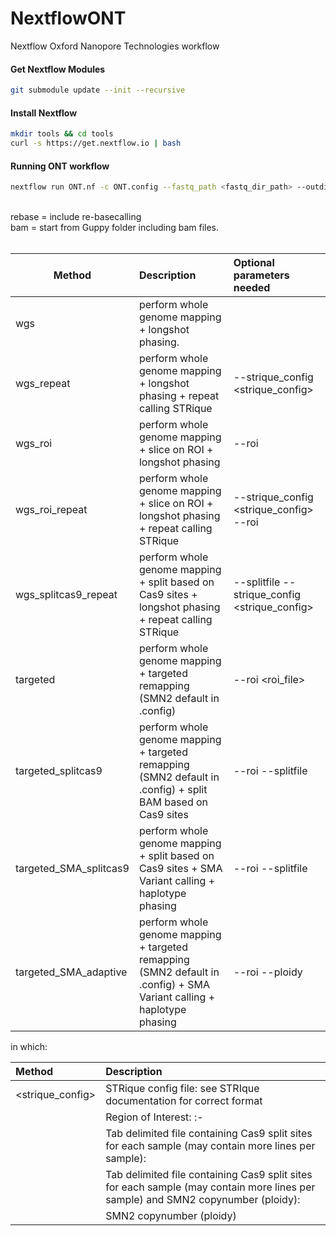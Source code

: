 # NextflowONT
Nextflow Oxford Nanopore Technologies workflow

#### Get Nextflow Modules
```bash
git submodule update --init --recursive
```

#### Install Nextflow
```bash
mkdir tools && cd tools
curl -s https://get.nextflow.io | bash
```

#### Running ONT workflow
```bash
nextflow run ONT.nf -c ONT.config --fastq_path <fastq_dir_path> --outdir <output_dir_path> --start <bam|rebase> --method <method> --email <email> [-profile slurm|mac]
```
\
rebase = include re-basecalling\
bam = start from Guppy folder including bam files.\
\
<method>

| Method | Description | Optional parameters needed|
| ----------- | :----------- | :------------------------ |
|wgs|perform whole genome mapping + longshot phasing.|
|wgs_repeat|perform whole genome mapping + longshot phasing + repeat calling STRique|--strique_config <strique_config>|
wgs_roi|perform whole genome mapping + slice on ROI + longshot phasing|--roi <roi>|
wgs_roi_repeat|	perform whole genome mapping + slice on ROI + longshot phasing + repeat calling STRique|--strique_config <strique_config> --roi <roi>|
|wgs_splitcas9_repeat|	perform whole genome mapping + split based on Cas9 sites + longshot phasing + repeat calling STRique|--splitfile <splitfile> --strique_config <strique_config>|
|targeted|perform whole genome mapping + targeted remapping (SMN2 default in .config)|--roi <roi_file>|
|targeted_splitcas9|perform whole genome mapping + targeted remapping (SMN2 default in .config) + split BAM based on Cas9 sites|--roi <roi> --splitfile <splitfile>|
|targeted_SMA_splitcas9|perform whole genome mapping + split based on Cas9 sites +  SMA Variant calling + haplotype phasing|--roi <roi> --splitfile <splitfileSMA>|
|targeted_SMA_adaptive|perform whole genome mapping + targeted remapping (SMN2 default in .config) +  SMA Variant calling + haplotype phasing|--roi <roi> --ploidy <SMN2 copy number>|

in which:

| Method | Description |
| :----------- | :--------------------------- |
|<strique_config>|STRique config file: see STRIque documentation for correct format|
|<roi>|Region of Interest:  <chromosome>:<from>-<to>|
|<splitfile>|Tab delimited file containing Cas9 split sites for each sample (may contain more lines per sample): <SampleID> <chromsome> <position1> <postion2>|
|<splitfileSMA>|Tab delimited file containing Cas9 split sites for each sample (may contain more lines per sample) and SMN2 copynumber (ploidy): <SampleID> <chromsome> <position1> <postion2> <ploidy>|
|<SMN2 copy number>|SMN2 copynumber (ploidy) <int>|
